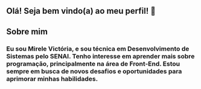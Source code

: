 ## Olá! Seja bem vindo(a) ao meu perfil! 🐳

## Sobre mim

### Eu sou Mirele Victória, e sou técnica em Desenvolvimento de Sistemas pelo SENAI. Tenho interesse em aprender mais sobre programação, principalmente na área de Front-End. Estou sempre em busca de novos desafios e oportunidades para aprimorar minhas habilidades.


